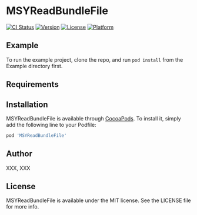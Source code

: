 # MSYReadBundleFile

[![CI Status](https://img.shields.io/travis/XXX/MSYReadBundleFile.svg?style=flat)](https://travis-ci.org/XXX/MSYReadBundleFile)
[![Version](https://img.shields.io/cocoapods/v/MSYReadBundleFile.svg?style=flat)](https://cocoapods.org/pods/MSYReadBundleFile)
[![License](https://img.shields.io/cocoapods/l/MSYReadBundleFile.svg?style=flat)](https://cocoapods.org/pods/MSYReadBundleFile)
[![Platform](https://img.shields.io/cocoapods/p/MSYReadBundleFile.svg?style=flat)](https://cocoapods.org/pods/MSYReadBundleFile)

## Example

To run the example project, clone the repo, and run `pod install` from the Example directory first.

## Requirements

## Installation

MSYReadBundleFile is available through [CocoaPods](https://cocoapods.org). To install
it, simply add the following line to your Podfile:

```ruby
pod 'MSYReadBundleFile'
```

## Author

XXX, XXX

## License

MSYReadBundleFile is available under the MIT license. See the LICENSE file for more info.
